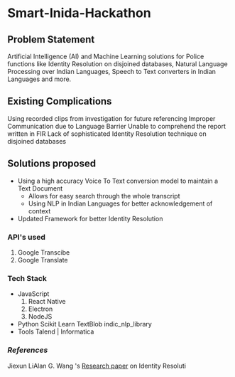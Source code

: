 # Smart-Inida-Hackathon

## Problem Statement
  Artificial Intelligence (Al) and Machine Learning solutions for Police functions like Identity Resolution on disjoined databases, Natural Language Processing over Indian Languages, Speech to Text converters in Indian Languages and more.
  
## Existing Complications 
Using recorded clips from investigation for future referencing
Improper Communication due to Language Barrier
Unable to comprehend the report written in FIR
Lack of sophisticated Identity Resolution technique on disjoined databases
 ## Solutions proposed
 + Using a high accuracy Voice To Text conversion model to maintain a Text Document
 	+ Allows for easy search through the whole transcript
 	+ Using NLP in Indian Languages for better acknowledgement of context
 + Updated Framework for better Identity Resolution 
 
 ### API's used
 1. Google Transcibe
 2. Google Translate
 
 ### Tech Stack
 + JavaScript
 	1. React Native
 	2. Electron
 	3. NodeJS
 + Python
 	Scikit Learn
	TextBlob
	indic_nlp_library
 + Tools
 	Talend | Informatica
 
 ### *References*
 Jiexun LiAlan G. Wang 's [Research paper](https://link.springer.com/article/10.1186/s13388-015-0021-0) on Identity Resoluti
